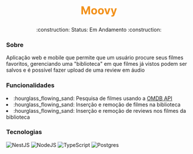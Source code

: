 <h1 align="center"><img src="./assets/moovy.png" alt="Moovy" /></h1>
<p align="center">:construction: Status: Em Andamento :construction:</p>

<h3>Sobre</h3>
<p>Aplicação web e mobile que permite que um usuário procure seus filmes favoritos, gerenciando uma "biblioteca" em que filmes já vistos podem ser salvos e é possível fazer upload de uma review em áudio</p>

<h3>Funcionalidades</h3>
<li>:hourglass_flowing_sand: Pesquisa de filmes usando a <a href="http://www.omdbapi.com/">OMDB API</a></li>
<li>:hourglass_flowing_sand: Inserção e remoção de filmes na biblioteca</a></li>
<li>:hourglass_flowing_sand: Inserção e remoção de reviews nos filmes da biblioteca</a></li>

<h3>Tecnologias</h3>

![NestJS](https://img.shields.io/badge/nestjs-%23E0234E.svg?style=for-the-badge&logo=nestjs&logoColor=white)
![NodeJS](https://img.shields.io/badge/node.js-6DA55F?style=for-the-badge&logo=node.js&logoColor=white)
![TypeScript](https://img.shields.io/badge/typescript-%23007ACC.svg?style=for-the-badge&logo=typescript&logoColor=white)
![Postgres](https://img.shields.io/badge/postgres-%23316192.svg?style=for-the-badge&logo=postgresql&logoColor=white)

